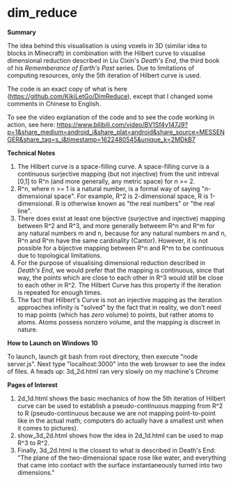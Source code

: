 # dim_reduce

**Summary**

The idea behind this visualisation is using voxels in 3D (similar idea to blocks in Minecraft) in combination with the Hilbert curve to visualise dimensional reduction described in Liu Cixin's *Death's End*,  the third book of his *Rememberance of Earth's Past* series. Due to limitations of computing resources, only the 5th iteration of Hilbert curve is used.

The code is an exact copy of what is here (https://github.com/KikiLetGo/DimReduce), except that I changed some comments in Chinese to English.

To see the video explanation of the code and to see the code working in action, see here:
https://www.bilibili.com/video/BV1Sf4y147J9?p=1&share_medium=android_i&share_plat=android&share_source=MESSENGER&share_tag=s_i&timestamp=1622480545&unique_k=2MDkB7



**Technical Notes**
1. The Hilbert curve is a space-filling curve. A space-filling curve is a continuous surjective mapping (but not injective) from the unit intreval [0,1] to R^n (and more generally, any metric space) for n >= 2. 
2. R^n, where n >= 1 is a natural number, is a formal way of saying "n-dimensional space". For example, R^2 is 2-dimensional space, R is 1-dimensional. R is otherwise known as "the real numbers" or "the real line".
3. There does exist at least one bijective (surjective and injective) mapping between R^2 and R^3, and more generally betweem R^n and R^m for any natural numbers m and n, because for any natural numbers m and n, R^n and R^m have the same cardinality (Cantor). However, it is not possible for a bijective mapping between R^n and R^m to be continuous due to topological limitations.
4. For the purpose of visualising dimensional reduction described in *Death's End*, we would prefer that the mapping is continuous, since that way, the points which are close to each other in R^3 would still be close to each other in R^2. The Hilbert Curve has this property if the iteration is repeated for enough times.
5. The fact that Hilbert's Curve is not an injective mapping as the iteration approaches infinity is "solved" by the fact that in reality, we don't need to map points (which has *zero* volume) to points, but rather atoms to atoms. Atoms possess nonzero volume, and the mapping is discreet in nature.




**How to Launch on Windows 10**

To launch, launch git bash from root directory, then execute "node server.js". Next type "localhost:3000" into the web browser to see the index of files.
A heads up: 3d_2d.html ran very slowly on my machine's Chrome




**Pages of Interest**

1. 2d_1d.html shows the basic mechanics of how the 5th iteration of Hilbert curve can be used to establish a pseudo-continuous mapping from R^2 to R (pseudo-continuous because we are not mapping point-to-point like in the actual math; computers do actually have a smallest unit when it comes to pictures).
2. show_3d_2d.html shows how the idea in 2d_1d.html can be used to map R^3 to R^2.
3. Finally, 3d_2d.html is the closest to what is described in Death's End: 
"The plane of the two-dimensional space rose like water, and everything that came into contact with the surface instantaneously turned into two dimensions."

